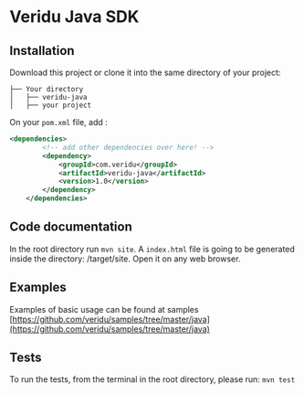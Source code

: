 # Veridu Java SDK 

Installation
------------

Download this project or clone it into the same directory of your project:
```
├── Your directory
│   ├── veridu-java
│   ├── your project

```

On your `pom.xml` file, add :
  
```xml
<dependencies>
        <!-- add other dependencies over here! -->
        <dependency>
            <groupId>com.veridu</groupId>
            <artifactId>veridu-java</artifactId>
            <version>1.0</version>
        </dependency>
    </dependencies>
```

Code documentation
------------------
In the root directory run ```mvn site```.
A ```index.html``` file is going to be generated inside the directory: /target/site. Open it on any web browser. 


Examples
--------
Examples of basic usage can be found at samples [https://github.com/veridu/samples/tree/master/java](https://github.com/veridu/samples/tree/master/java)

Tests
-----
To run the tests, from the terminal in the root directory, please run: ```mvn test```

